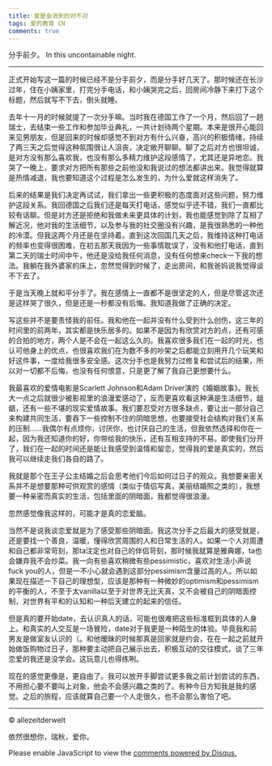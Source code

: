 ```yaml
---
title: 爱是会消失的对不对
tags: 爱的教育 CN
comments: true
---
```

分手前夕。 
In this uncontainable night.

<!--more-->
---

正式开始写这一篇的时候已经不是分手前夕，而是分手好几天了。那时候还在长沙过年，住在小姨家里，打完分手电话，和小姨哭完之后，回房间冷静下来打下这个标题，然后就写不下去，倒头就睡。

去年十一月的时候就提了一次分手嘛。当时我在德国工作了一个月，然后回了一趟瑞士，去结束一些工作和参加毕业典礼，一共计划待两个星期。本来是很开心能回来见男朋友，但是回来的时候却感觉不到对方有什么兴奋，高兴的积极情绪，持续了两三天之后觉得这种氛围很让人沮丧，决定敞开聊聊。聊了之后对方也很坦诚，是对方没有那么喜欢我，也没有那么多精力维护这段感情了，尤其还是异地恋。我哭了一晚上，要求对方把所有那些之前他没和我说过的想法都讲出来。我觉得就算是热情减退，我也要知道这个过程是怎么发生的，为什么爱就这样消失了。

后来的结果是我们决定再试试，我们拿出一些更积极的态度面对这些问题，努力维护这段关系。我回德国之后我们还是每天打电话，感觉似乎还不错，我们一直都比较有话聊。但是对方还是拒绝和我做未来更具体的计划，我也能感觉到除了互相了解近况，他对我的生活细节，以及参与我的社交圈没有兴趣，是我很熟悉的一种他的冷漠。但我这两个月还是在坚持着。直到这次回国几天之后，我维持这种打电话的频率也变得很困难，在初五那天我因为一些事情耽误了，没有和他打电话，直到第二天的瑞士时间中午，他还是没给我任何消息，没有任何想来check一下我的想法。我躺在我外婆家的床上，忽然觉得到时候了，走出房间，和我爸妈说我觉得谈不下去了。

于是当天晚上就和平分手了。我在感情上一直都不是很坚定的人，但是尽管这次还是这样哭了很久，但是还是一秒都没有后悔。我知道我做了正确的决定。

写这些并不是要责怪我的前任。我和他在一起并没有什么受到什么创伤，这三年的时间里的前两年，其实都是快乐居多的。如果不是因为有欣赏对方的点，还有可感的合拍的地方，两个人是不会在一起这么久的。我喜欢很多我们在一起的时光，也认可他身上的优点，也很喜欢我们在为数不多的吵架之后都能立刻用开几个玩笑和好这件事，一度给我很多安全感。这次分手也是我努力过修复和尝试后的结果，所以对一切都不后悔，也没有任何恨意，只是更了解了我自己更想要什么。

我最喜欢的爱情电影是Scarlett Johnson和Adam Driver演的《婚姻故事》。我长大一点之后就很少被影视里的浪漫爱感动了，反而更喜欢看这种满是生活细节，龃龉，还有一些不堪的现实爱情故事。我们要忍受对方很多缺点，要让出一部分自己来构建共同生活，要吞下一些控制不住的阴暗思想，也要接受社会结构对我们关系的压制......我偶尔有点烦你，讨厌你，也讨厌自己的生活，但我依然选择和你在一起，因为我还知道你的好，你带给我的快乐，还有互相支持的不易。即使我们分开了，我们在一起的时间还是能让我感受到温情和留恋，觉得我的爱是真实的，然后我可以继续走我们各自的路了。

我就是那个在王子公主结婚之后会思考他们今后如何过日子的观众。我想要亲密关系并不是想要那种可供观赏的感情（类似于情侣写真，美丽结婚照之类的），我想要一种亲密而真实的生活，包括里面的阴暗面，我都觉得很浪漫。

忽然感觉像我这样的，可能才是真的恋爱脑。

当然不是说我谈恋爱就是为了感受那些阴暗面。我这次分手之后最大的感受就是，还是要找一个善良，温暖，懂得欣赏周围的人和日常生活的人。如果一个人对周遭和自己都非常苛刻，那ta注定也对自己的伴侣苛刻，那时候我就算是雅典娜，ta也会嫌弃我不会炒菜。我一向有些喜欢稍微有些pessimistic，喜欢对生活小声说fuck you的人，但是一不小心就会遇到这部分pessimism含量过高的人。所以如果现在描述一下自己的理想型，应该是那种有一种微妙的optimism和pessimism的平衡的人，不至于太vanilla以至于对世界无比天真，又不会被自己的阴暗面控制，对世界有平和的认知和一种后天建立的起来的信任。

但是真的要开始date，去认识真人的话，可能也很难把这些标准框到具体的人身上。和真实的人交互是一场冒险，date对于我更是一种陌生的体验。毕竟我和前男友是做室友认识的（。和他暧昧的时候那真是回家就是约会，在在一起之前就开始做饭购物过日子，那种要主动把自己展示出去，积极互动的交往模式，谈了三年恋爱的我还是没学会。这玩意儿也得练咧。

现在的感觉更像是，更自由了。我可以放开手脚尝试更多我之前计划尝试的东西，不用担心要不要叫上对象，他会不会感兴趣之类的了。有种今日方知我是我的感觉。之后的旅程，应该就算自己要一个人走很久，也不会那么害怕了吧。

---
© allezeitderwelt

依然很想你，瑞秋，爱你。

<div id="disqus_thread"></div>
<script>
    /**
    *  RECOMMENDED CONFIGURATION VARIABLES: EDIT AND UNCOMMENT THE SECTION BELOW TO INSERT DYNAMIC VALUES FROM YOUR PLATFORM OR CMS.
    *  LEARN WHY DEFINING THESE VARIABLES IS IMPORTANT: https://disqus.com/admin/universalcode/#configuration-variables    */
    /*
    var disqus_config = function () {
    this.page.url = PAGE_URL;  // Replace PAGE_URL with your page's canonical URL variable
    this.page.identifier = PAGE_IDENTIFIER; // Replace PAGE_IDENTIFIER with your page's unique identifier variable
    };
    */
    (function() { // DON'T EDIT BELOW THIS LINE
    var d = document, s = d.createElement('script');
    s.src = 'https://https-allezeitderwelt-github-io.disqus.com/embed.js';
    s.setAttribute('data-timestamp', +new Date());
    (d.head || d.body).appendChild(s);
    })();
</script>
<noscript>Please enable JavaScript to view the <a href="https://disqus.com/?ref_noscript">comments powered by Disqus.</a></noscript>
